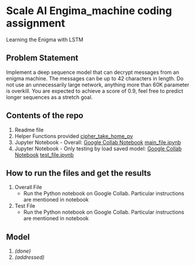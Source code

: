 # Scale AI Engima_machine coding assignment
Learning the Enigma with LSTM
## Problem Statement ##

Implement a deep sequence model that can decrypt messages from an enigma machine. The messages can be up to 42 characters in length. Do not use an unnecessarily large network, anything more than 60K parameter is overkill.
You are expected to achieve a score of 0.9, feel free to predict longer sequences as a stretch goal.

## Contents of the repo ##

1. Readme file
2. Helper Functions provided [cipher_take_home_py]()
3. Jupyter Notebook - Overall: [Google Collab Notebook]() [main_file.ipynb]()
4. Jupyter Notebook - Only testing by load saved model: [Google Collab Notebook]() [test_file.ipynb]()


## How to run the files and get the results ##

1. Overall File
    * Run the Python notebook on Google Collab. Particular instructions are mentioned in notebook
2. Test File
    * Run the Python notebook on Google Collab. Particular instructions are mentioned in notebook

## Model ##

1)   *(done)*
2)  *(addressed)*
